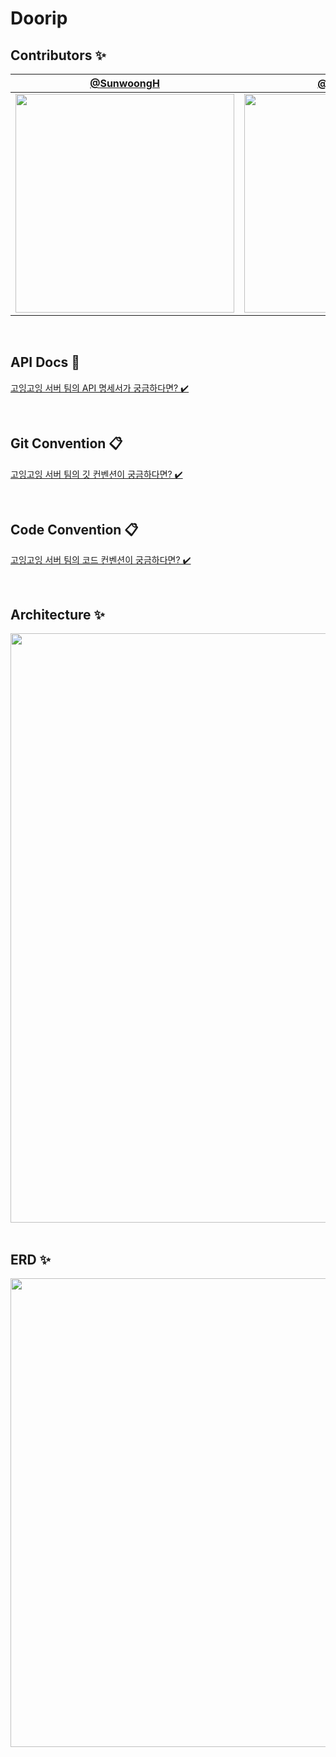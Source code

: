 #  Doorip

## Contributors ✨

<div align=center>
  
| [@SunwoongH](https://github.com/SunwoongH) | [@gardening-y](https://github.com/gardening-y) |
| :---: | :---: |
|<img width="350" src="https://github.com/Team-Going/Going-Server/assets/81796317/e035acec-766f-4776-9172-f62e45c9c505">|<img width="350" src="https://github.com/Team-Going/Going-Server/assets/81796317/902f1481-7256-4a66-a8ff-7d069efcd3ea">|

</div>

<br>

## API Docs 🎁
[고잉고잉 서버 팀의 API 명세서가 궁금하다면? ✔️](https://goinggoing.notion.site/API-5911e45adb1948f4975974703f897513?pvs=4)

<br>

## Git Convention 📋
[고잉고잉 서버 팀의 깃 컨벤션이 궁금하다면? ✔️](https://goinggoing.notion.site/Git-Convention-b52cb0e9151e48b3a609b45da8524c72?pvs=4)

<br>

## Code Convention 📋
[고잉고잉 서버 팀의 코드 컨벤션이 궁금하다면? ✔️](https://goinggoing.notion.site/Code-Convention-915632b532004eeb8352e82ea4386016?pvs=4)

<br>

## Architecture ✨

<div align=center>
  
<img width="943" src="https://github.com/Team-Going/Going-Server/assets/81796317/110fbd69-eb78-449e-b386-ccb0eda6362e">

</div>

<br>

## ERD ✨

<div align=center>
  
<img width="750" src="https://github.com/Team-Going/Going-Server/assets/81796317/f1dd819c-0fce-46cb-83ed-ebe1d2fa89bc">

</div>

<br>
